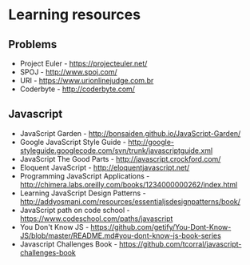 Learning resources
==============

Problems
--------------
- Project Euler - https://projecteuler.net/
- SPOJ - http://www.spoj.com/
- URI - https://www.urionlinejudge.com.br
- Coderbyte - http://coderbyte.com/

Javascript
--------------
- JavaScript Garden - http://bonsaiden.github.io/JavaScript-Garden/
- Google JavaScript Style Guide - http://google-styleguide.googlecode.com/svn/trunk/javascriptguide.xml
- JavaScript The Good Parts - http://javascript.crockford.com/
- Eloquent JavaScript - http://eloquentjavascript.net/
- Programming JavaScript Applications - http://chimera.labs.oreilly.com/books/1234000000262/index.html
- Learning JavaScript Design Patterns - http://addyosmani.com/resources/essentialjsdesignpatterns/book/
- JavaScript path on code school - https://www.codeschool.com/paths/javascript
- You Don't Know JS - https://github.com/getify/You-Dont-Know-JS/blob/master/README.md#you-dont-know-js-book-series
- Javascript Challenges Book - https://github.com/tcorral/javascript-challenges-book